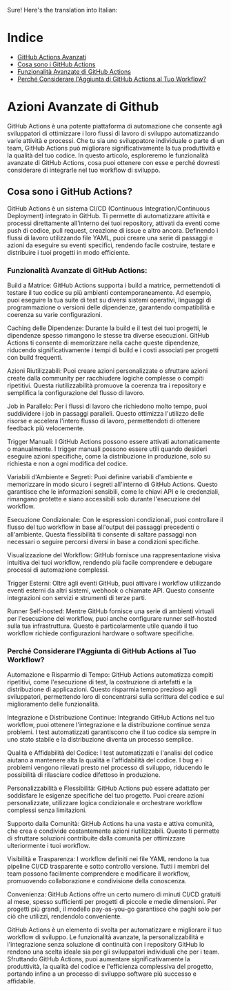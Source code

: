 Sure! Here's the translation into Italian:

# Indice

- [GitHub Actions Avanzati](#github-actions-avanzati)
- [Cosa sono i GitHub Actions](#cosa-sono-i-github-actions)
- [Funzionalità Avanzate di GitHub Actions](#funzionalità-avanzate-di-github-actions)
- [Perché Considerare l'Aggiunta di GitHub Actions al Tuo Workflow?](#perché-considerare-l-aggiunta-di-github-actions-al-tuo-workflow)

# Azioni Avanzate di Github

GitHub Actions è una potente piattaforma di automazione che consente agli sviluppatori di ottimizzare i loro flussi di lavoro di sviluppo automatizzando varie attività e processi. Che tu sia uno sviluppatore individuale o parte di un team, GitHub Actions può migliorare significativamente la tua produttività e la qualità del tuo codice. In questo articolo, esploreremo le funzionalità avanzate di GitHub Actions, cosa puoi ottenere con esse e perché dovresti considerare di integrarle nel tuo workflow di sviluppo.

## Cosa sono i GitHub Actions?
GitHub Actions è un sistema CI/CD (Continuous Integration/Continuous Deployment) integrato in GitHub. Ti permette di automatizzare attività e processi direttamente all'interno dei tuoi repository, attivati da eventi come push di codice, pull request, creazione di issue e altro ancora. Definendo i flussi di lavoro utilizzando file YAML, puoi creare una serie di passaggi e azioni da eseguire su eventi specifici, rendendo facile costruire, testare e distribuire i tuoi progetti in modo efficiente.

### Funzionalità Avanzate di GitHub Actions:
Build a Matrice: GitHub Actions supporta i build a matrice, permettendoti di testare il tuo codice su più ambienti contemporaneamente. Ad esempio, puoi eseguire la tua suite di test su diversi sistemi operativi, linguaggi di programmazione o versioni delle dipendenze, garantendo compatibilità e coerenza su varie configurazioni.

Caching delle Dipendenze: Durante la build e il test dei tuoi progetti, le dipendenze spesso rimangono le stesse tra diverse esecuzioni. GitHub Actions ti consente di memorizzare nella cache queste dipendenze, riducendo significativamente i tempi di build e i costi associati per progetti con build frequenti.

Azioni Riutilizzabili: Puoi creare azioni personalizzate o sfruttare azioni create dalla community per racchiudere logiche complesse o compiti ripetitivi. Questa riutilizzabilità promuove la coerenza tra i repository e semplifica la configurazione del flusso di lavoro.

Job in Parallelo: Per i flussi di lavoro che richiedono molto tempo, puoi suddividere i job in passaggi paralleli. Questo ottimizza l'utilizzo delle risorse e accelera l'intero flusso di lavoro, permettendoti di ottenere feedback più velocemente.

Trigger Manuali: I GitHub Actions possono essere attivati automaticamente o manualmente. I trigger manuali possono essere utili quando desideri eseguire azioni specifiche, come la distribuzione in produzione, solo su richiesta e non a ogni modifica del codice.

Variabili d'Ambiente e Segreti: Puoi definire variabili d'ambiente e memorizzare in modo sicuro i segreti all'interno di GitHub Actions. Questo garantisce che le informazioni sensibili, come le chiavi API e le credenziali, rimangano protette e siano accessibili solo durante l'esecuzione del workflow.

Esecuzione Condizionale: Con le espressioni condizionali, puoi controllare il flusso del tuo workflow in base all'output dei passaggi precedenti o all'ambiente. Questa flessibilità ti consente di saltare passaggi non necessari o seguire percorsi diversi in base a condizioni specifiche.

Visualizzazione del Workflow: GitHub fornisce una rappresentazione visiva intuitiva dei tuoi workflow, rendendo più facile comprendere e debugare processi di automazione complessi.

Trigger Esterni: Oltre agli eventi GitHub, puoi attivare i workflow utilizzando eventi esterni da altri sistemi, webhook o chiamate API. Questo consente integrazioni con servizi e strumenti di terze parti.

Runner Self-hosted: Mentre GitHub fornisce una serie di ambienti virtuali per l'esecuzione dei workflow, puoi anche configurare runner self-hosted sulla tua infrastruttura. Questo è particolarmente utile quando il tuo workflow richiede configurazioni hardware o software specifiche.

### Perché Considerare l'Aggiunta di GitHub Actions al Tuo Workflow?
Automazione e Risparmio di Tempo: GitHub Actions automatizza compiti ripetitivi, come l'esecuzione di test, la costruzione di artefatti e la distribuzione di applicazioni. Questo risparmia tempo prezioso agli sviluppatori, permettendo loro di concentrarsi sulla scrittura del codice e sul miglioramento delle funzionalità.

Integrazione e Distribuzione Continue: Integrando GitHub Actions nel tuo workflow, puoi ottenere l'integrazione e la distribuzione continue senza problemi. I test automatizzati garantiscono che il tuo codice sia sempre in uno stato stabile e la distribuzione diventa un processo semplice.

Qualità e Affidabilità del Codice: I test automatizzati e l'analisi del codice aiutano a mantenere alta la qualità e l'affidabilità del codice. I bug e i problemi vengono rilevati presto nel processo di sviluppo, riducendo le possibilità di rilasciare codice difettoso in produzione.

Personalizzabilità e Flessibilità: GitHub Actions può essere adattato per soddisfare le esigenze specifiche del tuo progetto. Puoi creare azioni personalizzate, utilizzare logica condizionale e orchestrare workflow complessi senza limitazioni.

Supporto dalla Comunità: GitHub Actions ha una vasta e attiva comunità, che crea e condivide costantemente azioni riutilizzabili. Questo ti permette di sfruttare soluzioni contribuite dalla comunità per ottimizzare ulteriormente i tuoi workflow.

Visibilità e Trasparenza: I workflow definiti nei file YAML rendono la tua pipeline CI/CD trasparente e sotto controllo versione. Tutti i membri del team possono facilmente comprendere e modificare il workflow, promuovendo collaborazione e condivisione della conoscenza.

Convenienza: GitHub Actions offre un certo numero di minuti CI/CD gratuiti al mese, spesso sufficienti per progetti di piccole e medie dimensioni. Per progetti più grandi, il modello pay-as-you-go garantisce che paghi solo per ciò che utilizzi, rendendolo conveniente.

GitHub Actions è un elemento di svolta per automatizzare e migliorare il tuo workflow di sviluppo. Le funzionalità avanzate, la personalizzabilità e l'integrazione senza soluzione di continuità con i repository GitHub lo rendono una scelta ideale sia per gli sviluppatori individuali che per i team. Sfruttando GitHub Actions, puoi aumentare significativamente la produttività, la qualità del codice e l'efficienza complessiva del progetto, portando infine a un processo di sviluppo software più successo e affidabile.

